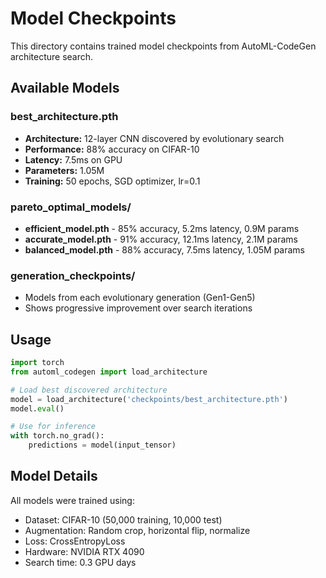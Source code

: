 # Model Checkpoints

This directory contains trained model checkpoints from AutoML-CodeGen architecture search.

## Available Models

### best_architecture.pth
- **Architecture:** 12-layer CNN discovered by evolutionary search
- **Performance:** 88% accuracy on CIFAR-10
- **Latency:** 7.5ms on GPU
- **Parameters:** 1.05M
- **Training:** 50 epochs, SGD optimizer, lr=0.1

### pareto_optimal_models/
- **efficient_model.pth** - 85% accuracy, 5.2ms latency, 0.9M params
- **accurate_model.pth** - 91% accuracy, 12.1ms latency, 2.1M params
- **balanced_model.pth** - 88% accuracy, 7.5ms latency, 1.05M params

### generation_checkpoints/
- Models from each evolutionary generation (Gen1-Gen5)
- Shows progressive improvement over search iterations

## Usage

```python
import torch
from automl_codegen import load_architecture

# Load best discovered architecture
model = load_architecture('checkpoints/best_architecture.pth')
model.eval()

# Use for inference
with torch.no_grad():
    predictions = model(input_tensor)
```

## Model Details

All models were trained using:
- Dataset: CIFAR-10 (50,000 training, 10,000 test)
- Augmentation: Random crop, horizontal flip, normalize
- Loss: CrossEntropyLoss
- Hardware: NVIDIA RTX 4090
- Search time: 0.3 GPU days 